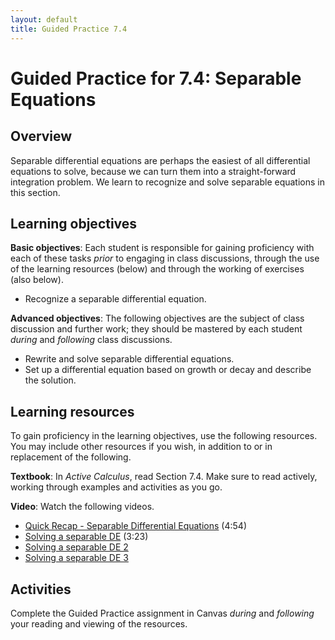```yaml
---
layout: default
title: Guided Practice 7.4
---
```


# Guided Practice for 7.4: Separable Equations

## Overview

Separable differential equations are perhaps the easiest of all differential equations to solve, because we can turn them into a straight-forward integration problem. We learn to recognize and solve separable equations in this section.

## Learning objectives

__Basic objectives__: Each student is responsible for gaining proficiency with each of these tasks _prior_ to engaging in class discussions, through the use of the learning resources (below) and through the working of exercises (also below).

- Recognize a separable differential equation.

__Advanced objectives__: The following objectives are the subject of class discussion and further work; they should be mastered by each student _during_ and _following_ class discussions.

- Rewrite and solve separable differential equations.
- Set up a differential equation based on growth or decay and describe the solution.

## Learning resources

To gain proficiency in the learning objectives, use the following resources. You may include other resources if you wish, in addition to or in replacement of the following.

__Textbook__: In _Active Calculus_, read Section 7.4. Make sure to read actively, working through examples and activities as you go.

__Video__: Watch the following videos.

- [Quick Recap - Separable Differential Equations](https://www.youtube.com/watch?v=UxXTUH9xUqg&index=58&list=PL9bIjQJDwfGtewW75Nw7PnGNSkfqwAm3v) (4:54)
- [Solving a separable DE](https://www.youtube.com/watch?v=jD5sdHJRF4o&index=59&list=PL9bIjQJDwfGtewW75Nw7PnGNSkfqwAm3v) (3:23)
- [Solving a separable DE 2](https://www.youtube.com/watch?v=_i87zMz4WNA&index=60&list=PL9bIjQJDwfGtewW75Nw7PnGNSkfqwAm3v)
- [Solving a separable DE 3](https://www.youtube.com/watch?v=SDyvcnHgHB0&index=61&list=PL9bIjQJDwfGtewW75Nw7PnGNSkfqwAm3v)


## Activities

Complete the Guided Practice assignment in Canvas _during_ and _following_ your reading and viewing of the resources.

<!--
The following activity is to be done _during_ and _following_ your reading and viewing of the resources. Go to [student.desmos.com](https://student.desmos.com/?prepopulateCode=SWZ7NK) and enter your name in the format `Last, First`. For example, I would enter my name as `Ballif, Serge`. Complete each part of the activity. Some of these problems will require you to work them out on paper before entering your answer. Practice producing high quality work so that your work is readable and meaningful. You will receive a mark of __Pass__ if each item response shows a good-faith effort to be right and is submitted prior to the deadline. __Remember to use the Piazza discussion board to ask about any questions you have.__
-->
